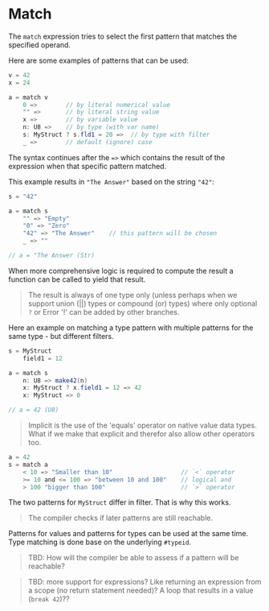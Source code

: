 # Match

The `match` expression tries to select the first pattern that matches the specified operand.

Here are some examples of patterns that can be used:

```C#
v = 42
x = 24

a = match v
    0 =>        // by literal numerical value
    "" =>       // by literal string value
    x =>        // by variable value
    n: U8 =>    // by type (with var name)
    s: MyStruct ? s.fld1 = 20 =>  // by type with filter
    _ =>        // default (ignore) case
```

The syntax continues after the `=>` which contains the result of the expression when that specific pattern matched.

This example results in `"The Answer"` based on the string `"42"`:

```C#
s = "42"

a = match s
    "" => "Empty"
    "0" => "Zero"
    "42" => "The Answer"    // this pattern will be chosen
    _ => ""

// a = "The Answer (Str)
```

When more comprehensive logic is required to compute the result a function can be called to yield that result.

> The result is always of one type only (unless perhaps when we support union (||) types or compound (or) types) where only optional `?` or Error '!' can be added by other branches.

Here an example on matching a type pattern with multiple patterns for the same type - but different filters.

```C#
s = MyStruct
    field1 = 12

a = match s
    n: U8 => make42(n)
    x: MyStruct ? x.field1 = 12 => 42
    x: MyStruct => 0

// a = 42 (U8)
```

> Implicit is the use of the 'equals' operator on native value data types. What if we make that explicit and therefor also allow other operators too.

```csharp
a = 42
s = match a
    < 10 => "Smaller than 10"                   // `<` operator
    >= 10 and <= 100 => "between 10 and 100"    // logical and
    > 100 "bigger than 100"                     // `>` operator
```

The two patterns for `MyStruct` differ in filter. That is why this works.

> The compiler checks if later patterns are still reachable.

Patterns for values and patterns for types can be used at the same time. Type matching is done base on the underlying `#typeid`.

> TBD: How will the compiler be able to assess if a pattern will be reachable?

> TBD: more support for expressions? Like returning an expression from a scope (no return statement needed)? A loop that results in a value (`break 42`)??
